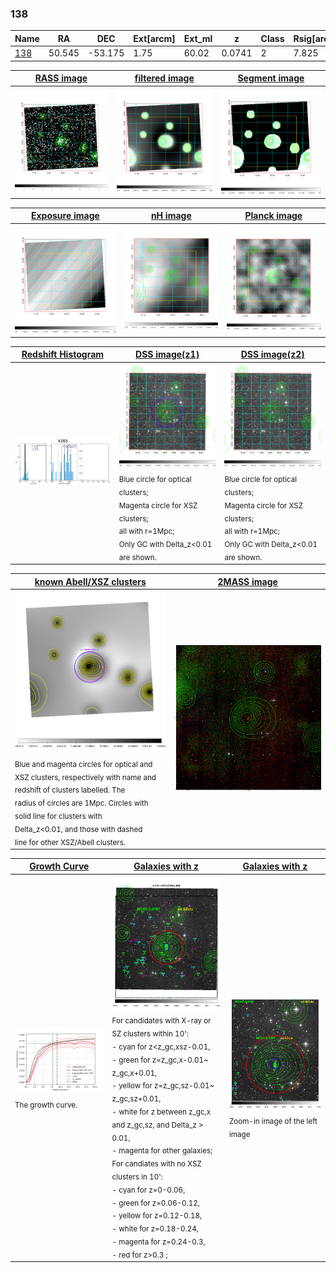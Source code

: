 <div STYLE="page-break-after: always;"></div>

### 138

|Name          |RA          |DEC      | Ext[arcm] | Ext_ml | z    | Class| Rsig[arcmin] | CRsig[c/s] | CR500[c/s] | R500[Mpc] |L500[erg/s]|F500[erg/s/cm^2]| M500[Msun]|Tx[keV]|beta|GC(XSZ,Delta_z<0.01)| GC(OPT,Delta_z<0.01)|GC|alias|
|--------------|------------|------------|---|---|-----------|--------|------|------|----|----|----|----|----|----|----|----|----|----|---|
|[138](script/138.md)     | 50.545       | -53.175       | 1.75    | 60.02   | 0.0741 | 2   | 7.825 |0.162 |0.166 |0.763 |4.302e+43 |3.202e-12 |1.356e+14 |2.644 |1.129 |MCXC, |Wen, |MCXC, |k165|

|[RASS image](../image/138/138_img.pdf)|[filtered image](../image/138/138_fil.pdf)|[Segment image](../image/138/138_seg.pdf)|
|-------------------|--------------------|-------------------|
| <img src="../image/138/138_img.png" width="300">  | <img src="../image/138/138_fil.png" width="300">   | <img src="../image/138/138_seg.png" width="300">  |

|[Exposure image](../image/138/138_mex.pdf)| [nH image](../image/138/138_nh.pdf)| [Planck image](../image/138/138_p.pdf)|
|-------------------|--------------------|-------------------|
|<img src="../image/138/138_mex.png" width="300">   | <img src="../image/138/138_nh.png" width="300">    | <img src="../image/138/138_p.png" width="300"> |

|[Redshift Histogram](../image/138/138_zg.pdf) | [DSS image(z1)](../image/138/138_dss_z1.pdf)      |  [DSS image(z2)](../image/138/138_dss_z2.pdf)    |
|-------------------|--------------------|-------------------|
|<img src="../image/138/138_zg.png" width="300"> |<img src="../image/138/138_dss_z1.png" width="300"> <sub><br>Blue circle for optical clusters; <br>Magenta circle for XSZ clusters; <br>all with r=1Mpc; <br>Only GC with Delta_z<0.01 are shown. </sub>| <img src="../image/138/138_dss_z2.png" width="300"><sub><br>Blue circle for optical clusters; <br>Magenta circle for XSZ clusters; <br>all with r=1Mpc; <br>Only GC with Delta_z<0.01 are shown. </sub> |

|[known Abell/XSZ clusters](../image/138/138_m.pdf) | [2MASS image](../image/138/138_2mass.pdf)      |
|-------------------|-------------------|
|<img src=../image/138/138_m.png width="300"> <sub><br>Blue and magenta circles for optical and <br>XSZ clusters, respectively with name and <br>redshift of clusters labelled. The <br>radius of circles are 1Mpc. Circles with <br>solid line for clusters with <br>Delta_z<0.01, and those with dashed <br>line for other XSZ/Abell clusters.        </sub>|<img src="../image/138/138_2mass.png" width="300">  |

|[Growth Curve](../image/138/138_gca_all.png) |[Galaxies with z](../image/138/138_opt_ned.pdf) |[Galaxies with z](../image/138/138_opt_ned_zoom.pdf) |
|-------------------|-------------------|-------------------|
| <img src="../image/138/138_gca_all.png" width="300"> <sub><br>The growth curve.</sub>| <img src=../image/138/138_opt_ned.png width="300"> <br><sub> For candidates with X-ray or SZ clusters within 10': <br> - cyan for z<z_gc,xsz-0.01, <br> - green for z=z_gc,x-0.01~ z_gc,x+0.01, <br> - yellow for z=z_gc,sz-0.01~ z_gc,sz+0.01, <br> - white for z between z_gc,x and z_gc,sz, and Delta_z > 0.01, <br> - magenta for other galaxies; <br>For candiates with no XSZ clusters in 10': <br> - cyan for z=0-0.06, <br> - green for z=0.06-0.12, <br> - yellow for z=0.12-0.18, <br> - white for z=0.18-0.24, <br> - magenta for z=0.24-0.3, <br> - red for z>0.3 ;  </sub>|<img src=../image/138/138_opt_ned_zoom.png width="300">  <br><sub> Zoom-in image of the left image</sub>|




